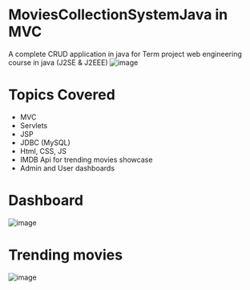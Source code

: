 # MoviesCollectionSystemJava in MVC
A complete CRUD application in java for Term project web engineering course in java (J2SE & J2EEE)
![image](https://user-images.githubusercontent.com/66946595/193992065-4ca27a9a-de7e-4d23-a786-931263c40385.png)

# Topics Covered
- MVC 
- Servlets
- JSP
- JDBC (MySQL)
- Html, CSS, JS
- IMDB Api for trending movies showcase
- Admin and User dashboards

# Dashboard
![image](https://user-images.githubusercontent.com/66946595/193992746-8eec5b38-c876-495b-b2c7-8c1ab2f479f4.png)

# Trending movies
![image](https://user-images.githubusercontent.com/66946595/193992854-a55ad4c5-42e0-427e-b89e-19c0f45f5f03.png)
